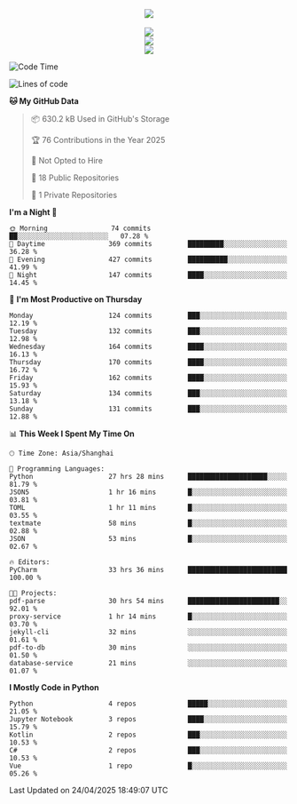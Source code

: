 <div align="center">
  <img src="https://readme-typing-svg.demolab.com?font=Zhi+Mang+Xing&size=40&pause=1000&color=000000&center=true&vCenter=true&lines=Baymax%E5%B0%8F%E6%8C%AF;Hello%20World"/><br/>
  <br/>
  <img src="https://skillicons.dev/icons?i=java,kotlin,python,c,cpp,html,css,javascript" /><br/>
  <img src="https://skillicons.dev/icons?i=spring,vue,pytorch,maven,gradle,mysql,sqlite,linux" /><br/>
  <img src="https://skillicons.dev/icons?i=idea,pycharm,webstorm,androidstudio,vscode,git,vim,md" /><br/>
</div>

<!--START_SECTION:waka-->
![Code Time](http://img.shields.io/badge/Code%20Time-850%20hrs%2026%20mins-blue)

![Lines of code](https://img.shields.io/badge/From%20Hello%20World%20I%27ve%20Written-6.1%20million%20lines%20of%20code-blue)

**🐱 My GitHub Data** 

> 📦 630.2 kB Used in GitHub's Storage 
 > 
> 🏆 76 Contributions in the Year 2025
 > 
> 🚫 Not Opted to Hire
 > 
> 📜 18 Public Repositories 
 > 
> 🔑 1 Private Repositories 
 > 
**I'm a Night 🦉** 

```text
🌞 Morning                74 commits          ██░░░░░░░░░░░░░░░░░░░░░░░   07.28 % 
🌆 Daytime                369 commits         █████████░░░░░░░░░░░░░░░░   36.28 % 
🌃 Evening                427 commits         ██████████░░░░░░░░░░░░░░░   41.99 % 
🌙 Night                  147 commits         ████░░░░░░░░░░░░░░░░░░░░░   14.45 % 
```
📅 **I'm Most Productive on Thursday** 

```text
Monday                   124 commits         ███░░░░░░░░░░░░░░░░░░░░░░   12.19 % 
Tuesday                  132 commits         ███░░░░░░░░░░░░░░░░░░░░░░   12.98 % 
Wednesday                164 commits         ████░░░░░░░░░░░░░░░░░░░░░   16.13 % 
Thursday                 170 commits         ████░░░░░░░░░░░░░░░░░░░░░   16.72 % 
Friday                   162 commits         ████░░░░░░░░░░░░░░░░░░░░░   15.93 % 
Saturday                 134 commits         ███░░░░░░░░░░░░░░░░░░░░░░   13.18 % 
Sunday                   131 commits         ███░░░░░░░░░░░░░░░░░░░░░░   12.88 % 
```


📊 **This Week I Spent My Time On** 

```text
🕑︎ Time Zone: Asia/Shanghai

💬 Programming Languages: 
Python                   27 hrs 28 mins      ████████████████████░░░░░   81.79 % 
JSON5                    1 hr 16 mins        █░░░░░░░░░░░░░░░░░░░░░░░░   03.81 % 
TOML                     1 hr 11 mins        █░░░░░░░░░░░░░░░░░░░░░░░░   03.55 % 
textmate                 58 mins             █░░░░░░░░░░░░░░░░░░░░░░░░   02.88 % 
JSON                     53 mins             █░░░░░░░░░░░░░░░░░░░░░░░░   02.67 % 

🔥 Editors: 
PyCharm                  33 hrs 36 mins      █████████████████████████   100.00 % 

🐱‍💻 Projects: 
pdf-parse                30 hrs 54 mins      ███████████████████████░░   92.01 % 
proxy-service            1 hr 14 mins        █░░░░░░░░░░░░░░░░░░░░░░░░   03.70 % 
jekyll-cli               32 mins             ░░░░░░░░░░░░░░░░░░░░░░░░░   01.61 % 
pdf-to-db                30 mins             ░░░░░░░░░░░░░░░░░░░░░░░░░   01.50 % 
database-service         21 mins             ░░░░░░░░░░░░░░░░░░░░░░░░░   01.07 % 
```

**I Mostly Code in Python** 

```text
Python                   4 repos             █████░░░░░░░░░░░░░░░░░░░░   21.05 % 
Jupyter Notebook         3 repos             ████░░░░░░░░░░░░░░░░░░░░░   15.79 % 
Kotlin                   2 repos             ███░░░░░░░░░░░░░░░░░░░░░░   10.53 % 
C#                       2 repos             ███░░░░░░░░░░░░░░░░░░░░░░   10.53 % 
Vue                      1 repo              █░░░░░░░░░░░░░░░░░░░░░░░░   05.26 % 
```




 Last Updated on 24/04/2025 18:49:07 UTC
<!--END_SECTION:waka-->





